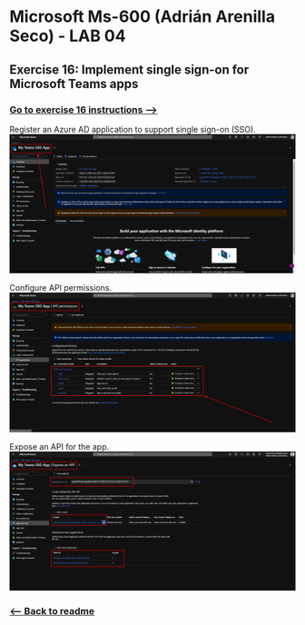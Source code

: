 # Microsoft Ms-600 (Adrián Arenilla Seco) - LAB 04


## Exercise 16: Implement single sign-on for Microsoft Teams apps
### [Go to exercise 16 instructions -->](17-Exercise-16-Implement-single-sign-on-for-Microsoft-Teams-apps.md)


Register an Azure AD application to support single sign-on (SSO).
![](Evidences/Image17a.png)


Configure API permissions.
![](Evidences/Image17b.png)


Expose an API for the app.
![](Evidences/Image17c.png)


### [<-- Back to readme](../../../../)